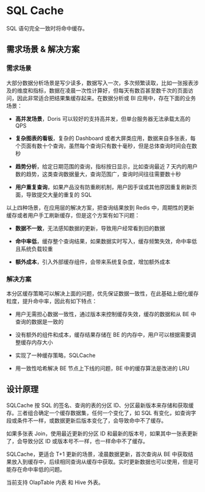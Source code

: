 # SQL Cache

SQL 语句完全一致时将命中缓存。


## 需求场景 & 解决方案

### 需求场景
大部分数据分析场景是写少读多，数据写入一次，多次频繁读取，比如一张报表涉及的维度和指标，数据在凌晨一次性计算好，但每天有数百甚至数千次的页面访问，因此非常适合把结果集缓存起来。在数据分析或 BI 应用中，存在下面的业务场景：

- **高并发场景**，Doris 可以较好的支持高并发，但单台服务器无法承载太高的 QPS

- **复杂图表的看板**，复杂的 Dashboard 或者大屏类应用，数据来自多张表，每个页面有数十个查询，虽然每个查询只有数十毫秒，但是总体查询时间会在数秒

- **趋势分析**，给定日期范围的查询，指标按日显示，比如查询最近 7 天内的用户数的趋势，这类查询数据量大，查询范围广，查询时间往往需要数十秒

- **用户重复查询**，如果产品没有防重刷机制，用户因手误或其他原因重复刷新页面，导致提交大量的重复的 SQL

以上四种场景，在应用层的解决方案，把查询结果放到 Redis 中，周期性的更新缓存或者用户手工刷新缓存，但是这个方案有如下问题：

- **数据不一致**，无法感知数据的更新，导致用户经常看到旧的数据

- **命中率低**，缓存整个查询结果，如果数据实时写入，缓存频繁失效，命中率低且系统负载较重

- **额外成本**，引入外部缓存组件，会带来系统复杂度，增加额外成本

### 解决方案

本分区缓存策略可以解决上面的问题，优先保证数据一致性，在此基础上细化缓存粒度，提升命中率，因此有如下特点：

- 用户无需担心数据一致性，通过版本来控制缓存失效，缓存的数据和从 BE 中查询的数据是一致的

- 没有额外的组件和成本，缓存结果存储在 BE 的内存中，用户可以根据需要调整缓存内存大小

- 实现了一种缓存策略，SQLCache

- 用一致性哈希解决 BE 节点上下线的问题，BE 中的缓存算法是改进的 LRU

## 设计原理

SQLCache 按 SQL 的签名、查询的表的分区 ID、分区最新版本来存储和获取缓存。三者组合确定一个缓存数据集，任何一个变化了，如 SQL 有变化，如查询字段或条件不一样，或数据更新后版本变化了，会导致命中不了缓存。

如果多张表 Join，使用最近更新的分区 ID 和最新的版本号，如果其中一张表更新了，会导致分区 ID 或版本号不一样，也一样命中不了缓存。

SQLCache，更适合 T+1 更新的场景，凌晨数据更新，首次查询从 BE 中获取结果放入到缓存中，后续相同查询从缓存中获取。实时更新数据也可以使用，但是可能存在命中率低的问题。

当前支持 OlapTable 内表 和 Hive 外表。